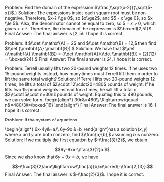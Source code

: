 Problem:
Find the domain of the expression $\\frac{\\sqrt{x-2}}{\\sqrt{5-x}}$.}
Solution:
The expressions inside each square root must be non-negative.
Therefore, $x-2 \\ge 0$, so $x\\ge2$, and $5 - x \\ge 0$, so $x \\le 5$.
Also, the denominator cannot be equal to zero, so $5-x>0$, which gives $x<5$.
Therefore, the domain of the expression is $\\boxed{[2,5)}$.
Final Answer: The final answer is $[2,5)$. I hope it is correct.


Problem:
If $\\det \\mathbf{A} = 2$ and $\\det \\mathbf{B} = 12,$ then find $\\det (\\mathbf{A} \\mathbf{B}).$
Solution:
We have that $\\det (\\mathbf{A} \\mathbf{B}) = (\\det \\mathbf{A})(\\det \\mathbf{B}) = (2)(12) = \\boxed{24}.$
Final Answer: The final answer is $24$. I hope it is correct.


Problem:
Terrell usually lifts two 20-pound weights 12 times. If he uses two 15-pound weights instead, how many times must Terrell lift them in order to lift the same total weight?
Solution:
If Terrell lifts two 20-pound weights 12 times, he lifts a total of $2\\cdot 12\\cdot20=480$ pounds of weight.  If he lifts two 15-pound weights instead for $n$ times, he will lift a total of $2\\cdot15\\cdot n=30n$ pounds of weight.  Equating this to 480 pounds, we can solve for $n$: \\begin{align*}
30n&=480\\\\
\\Rightarrow\\qquad n&=480/30=\\boxed{16}
\\end{align*}
Final Answer: The final answer is $16$. I hope it is correct.


Problem:
If the system of equations

\\begin{align*}
6x-4y&=a,\\\\
6y-9x &=b.
\\end{align*}has a solution $(x, y)$ where $x$ and $y$ are both nonzero, find $\\frac{a}{b},$ assuming $b$ is nonzero.
Solution:
If we multiply the first equation by $-\\frac{3}{2}$, we obtain

$$6y-9x=-\\frac{3}{2}a.$$Since we also know that $6y-9x=b$, we have

$$-\\frac{3}{2}a=b\\Rightarrow\\frac{a}{b}=\\boxed{-\\frac{2}{3}}.$$
Final Answer: The final answer is $-\\frac{2}{3}$. I hope it is correct.